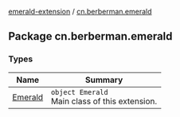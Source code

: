 [emerald-extension](../index.md) / [cn.berberman.emerald](.)

## Package cn.berberman.emerald

### Types

| Name | Summary |
|---|---|
| [Emerald](-emerald/index.md) | `object Emerald`<br>Main class of this extension. |
